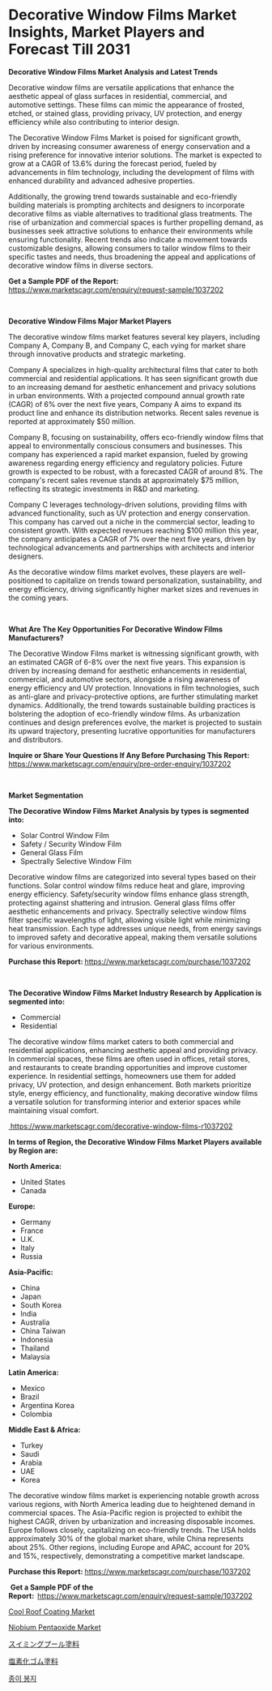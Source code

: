 <p><h1>Decorative Window Films Market Insights, Market Players and Forecast Till 2031</h1></p><p><strong>Decorative Window Films Market Analysis and Latest Trends</strong></p>
<p><p>Decorative window films are versatile applications that enhance the aesthetic appeal of glass surfaces in residential, commercial, and automotive settings. These films can mimic the appearance of frosted, etched, or stained glass, providing privacy, UV protection, and energy efficiency while also contributing to interior design. </p><p>The Decorative Window Films Market is poised for significant growth, driven by increasing consumer awareness of energy conservation and a rising preference for innovative interior solutions. The market is expected to grow at a CAGR of 13.6% during the forecast period, fueled by advancements in film technology, including the development of films with enhanced durability and advanced adhesive properties. </p><p>Additionally, the growing trend towards sustainable and eco-friendly building materials is prompting architects and designers to incorporate decorative films as viable alternatives to traditional glass treatments. The rise of urbanization and commercial spaces is further propelling demand, as businesses seek attractive solutions to enhance their environments while ensuring functionality. Recent trends also indicate a movement towards customizable designs, allowing consumers to tailor window films to their specific tastes and needs, thus broadening the appeal and applications of decorative window films in diverse sectors.</p></p>
<p><strong>Get a Sample PDF of the Report:&nbsp;</strong> <a href="https://www.marketscagr.com/enquiry/request-sample/1037202">https://www.marketscagr.com/enquiry/request-sample/1037202</a></p>
<p>&nbsp;</p>
<p><strong>Decorative Window Films Major Market Players</strong></p>
<p><p>The decorative window films market features several key players, including Company A, Company B, and Company C, each vying for market share through innovative products and strategic marketing.</p><p>Company A specializes in high-quality architectural films that cater to both commercial and residential applications. It has seen significant growth due to an increasing demand for aesthetic enhancement and privacy solutions in urban environments. With a projected compound annual growth rate (CAGR) of 6% over the next five years, Company A aims to expand its product line and enhance its distribution networks. Recent sales revenue is reported at approximately $50 million.</p><p>Company B, focusing on sustainability, offers eco-friendly window films that appeal to environmentally conscious consumers and businesses. This company has experienced a rapid market expansion, fueled by growing awareness regarding energy efficiency and regulatory policies. Future growth is expected to be robust, with a forecasted CAGR of around 8%. The company's recent sales revenue stands at approximately $75 million, reflecting its strategic investments in R&D and marketing.</p><p>Company C leverages technology-driven solutions, providing films with advanced functionality, such as UV protection and energy conservation. This company has carved out a niche in the commercial sector, leading to consistent growth. With expected revenues reaching $100 million this year, the company anticipates a CAGR of 7% over the next five years, driven by technological advancements and partnerships with architects and interior designers.</p><p>As the decorative window films market evolves, these players are well-positioned to capitalize on trends toward personalization, sustainability, and energy efficiency, driving significantly higher market sizes and revenues in the coming years.</p></p>
<p>&nbsp;</p>
<p><strong>What Are The Key Opportunities For Decorative Window Films Manufacturers?</strong></p>
<p><p>The Decorative Window Films market is witnessing significant growth, with an estimated CAGR of 6-8% over the next five years. This expansion is driven by increasing demand for aesthetic enhancements in residential, commercial, and automotive sectors, alongside a rising awareness of energy efficiency and UV protection. Innovations in film technologies, such as anti-glare and privacy-protective options, are further stimulating market dynamics. Additionally, the trend towards sustainable building practices is bolstering the adoption of eco-friendly window films. As urbanization continues and design preferences evolve, the market is projected to sustain its upward trajectory, presenting lucrative opportunities for manufacturers and distributors.</p></p>
<p><strong>Inquire or Share Your Questions If Any Before Purchasing This Report:</strong> <a href="https://www.marketscagr.com/enquiry/pre-order-enquiry/1037202">https://www.marketscagr.com/enquiry/pre-order-enquiry/1037202</a></p>
<p>&nbsp;</p>
<p><strong>Market Segmentation</strong></p>
<p><strong>The Decorative Window Films Market Analysis by types is segmented into:</strong></p>
<p><ul><li>Solar Control Window Film</li><li>Safety / Security Window Film</li><li>General Glass Film</li><li>Spectrally Selective Window Film</li></ul></p>
<p><p>Decorative window films are categorized into several types based on their functions. Solar control window films reduce heat and glare, improving energy efficiency. Safety/security window films enhance glass strength, protecting against shattering and intrusion. General glass films offer aesthetic enhancements and privacy. Spectrally selective window films filter specific wavelengths of light, allowing visible light while minimizing heat transmission. Each type addresses unique needs, from energy savings to improved safety and decorative appeal, making them versatile solutions for various environments.</p></p>
<p><strong>Purchase this Report:&nbsp;</strong><a href="https://www.marketscagr.com/purchase/1037202">https://www.marketscagr.com/purchase/1037202</a></p>
<p>&nbsp;</p>
<p><strong>The Decorative Window Films Market Industry Research by Application is segmented into:</strong></p>
<p><ul><li>Commercial</li><li>Residential</li></ul></p>
<p><p>The decorative window films market caters to both commercial and residential applications, enhancing aesthetic appeal and providing privacy. In commercial spaces, these films are often used in offices, retail stores, and restaurants to create branding opportunities and improve customer experience. In residential settings, homeowners use them for added privacy, UV protection, and design enhancement. Both markets prioritize style, energy efficiency, and functionality, making decorative window films a versatile solution for transforming interior and exterior spaces while maintaining visual comfort.</p></p>
<p><a href="https://www.marketscagr.com/decorative-window-films-r1037202">&nbsp;https://www.marketscagr.com/decorative-window-films-r1037202</a></p>
<p><strong>In terms of Region, the Decorative Window Films Market Players available by Region are:</strong></p>
<p>
    <p> <strong> North America: </strong>
        <ul>
            <li>United States</li>
            <li>Canada</li>
        </ul>
        </p> 
    <p> <strong> Europe: </strong>
        <ul>
            <li>Germany</li>
            <li>France</li>
            <li>U.K.</li>
            <li>Italy</li>
            <li>Russia</li>
        </ul>
        </p> 
    <p> <strong> Asia-Pacific: </strong>
        <ul>
            <li>China</li>
            <li>Japan</li>
            <li>South Korea</li>
            <li>India</li>
            <li>Australia</li>
            <li>China Taiwan</li>
            <li>Indonesia</li>
            <li>Thailand</li>
            <li>Malaysia</li>
        </ul>
        </p> 
    <p> <strong> Latin America: </strong>
        <ul>
            <li>Mexico</li>
            <li>Brazil</li>
            <li>Argentina Korea</li>
            <li>Colombia</li>
        </ul>
        </p> 
    <p> <strong> Middle East & Africa: </strong>
        <ul>
            <li>Turkey</li>
            <li>Saudi</li>
            <li>Arabia</li>
            <li>UAE</li>
            <li>Korea</li>
        </ul>
    </p>
    </p>
<p><p>The decorative window films market is experiencing notable growth across various regions, with North America leading due to heightened demand in commercial spaces. The Asia-Pacific region is projected to exhibit the highest CAGR, driven by urbanization and increasing disposable incomes. Europe follows closely, capitalizing on eco-friendly trends. The USA holds approximately 30% of the global market share, while China represents about 25%. Other regions, including Europe and APAC, account for 20% and 15%, respectively, demonstrating a competitive market landscape.</p></p>
<p><strong>Purchase this Report: </strong><a href="https://www.marketscagr.com/purchase/1037202">https://www.marketscagr.com/purchase/1037202</a></p>
<p>&nbsp;<strong>Get a Sample PDF of the Report:&nbsp;&nbsp;</strong><a href="https://www.marketscagr.com/enquiry/request-sample/1037202">https://www.marketscagr.com/enquiry/request-sample/1037202</a></p>
<p><strong></strong></p>
<p><p><a href="https://github.com/luckyshygirl/Market-Research-Report-List-6/blob/main/cool-roof-coating-market.md">Cool Roof Coating Market</a></p><p><a href="https://issuu.com/reportprime-2/docs/niobium-pentaoxide-market-size-2030_b71929549774b6">Niobium Pentaoxide Market</a></p><p><a href="https://medium.com/@alioukaye1/%E6%B0%B4%E6%B3%B3%E3%83%97%E3%83%BC%E3%83%AB%E5%A1%97%E6%96%99%E5%B8%82%E5%A0%B4%E3%81%AE%E4%BA%88%E6%B8%AC-%E5%B8%82%E5%A0%B4%E5%8B%95%E5%90%91%E3%81%8A%E3%82%88%E3%81%B3%E5%BD%B1%E9%9F%BF%E5%88%86%E6%9E%90-2024%E5%B9%B4-2031%E5%B9%B4-948fe844017f">スイミングプール塗料</a></p><p><a href="https://medium.com/@alioukaye1/chlorinated-rubber-paints-market-%E3%81%AF-%E3%82%B3%E3%82%B9%E3%83%88%E7%AE%A1%E7%90%86%E3%81%A8%E5%8A%B9%E7%8E%87%E5%90%91%E4%B8%8A%E3%82%92%E5%84%AA%E5%85%88%E3%81%97%E3%81%BE%E3%81%99-%E3%81%95%E3%82%89%E3%81%AB-%E5%A0%B1%E5%91%8A%E6%9B%B8%E3%81%AF%E5%B8%82%E5%A0%B4%E3%81%AE%E9%9C%80%E8%A6%81%E9%9D%A2%E3%81%A8%E4%BE%9B%E7%B5%A6%E9%9D%A2%E3%81%AE%E4%B8%A1%E6%96%B9%E3%82%92%E3%82%AB%E3%83%90%E3%83%BC%E3%81%97%E3%81%A6%E3%81%84%E3%81%BE%E3%81%99-chlorinated-719598c67dee">塩素化ゴム塗料</a></p><p><a href="https://medium.com/@brendanmata77/%EC%A2%85%EC%9D%B4%EB%B4%89%ED%88%AC-%EC%8B%9C%EC%9E%A5-%EC%A0%84%EB%A7%9D-%EC%8B%9C%EC%9E%A5-%EB%8F%99%ED%96%A5-%EB%B0%8F-%EC%98%81%ED%96%A5-%EB%B6%84%EC%84%9D-2024-2031-242b5b77ecfc">종이 봉지</a></p></p>